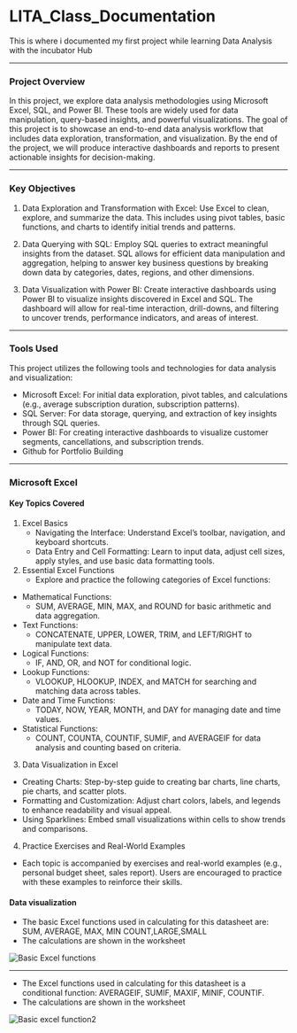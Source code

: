 # LITA_Class_Documentation
This is where i documented my first project while learning Data Analysis with the incubator Hub

---
### Project Overview
In this project, we explore data analysis methodologies using Microsoft Excel, SQL, and Power BI. These tools are widely used for data manipulation, query-based insights, and powerful visualizations. The goal of this project is to showcase an end-to-end data analysis workflow that includes data exploration, transformation, and visualization. By the end of the project, we will produce interactive dashboards and reports to present actionable insights for decision-making.

---
### Key Objectives
1. Data Exploration and Transformation with Excel: Use Excel to clean, explore, and summarize the data. This includes using pivot tables, basic functions, and charts to identify initial trends and patterns.

2. Data Querying with SQL: Employ SQL queries to extract meaningful insights from the dataset. SQL allows for efficient data manipulation and aggregation, helping to answer key business questions by breaking down data by categories, dates, regions, and other dimensions.

3. Data Visualization with Power BI: Create interactive dashboards using Power BI to visualize insights discovered in Excel and SQL. The dashboard will allow for real-time interaction, drill-downs, and filtering to uncover trends, performance indicators, and areas of interest.

---
### Tools Used
This project utilizes the following tools and technologies for data analysis and visualization:
- Microsoft Excel: For initial data exploration, pivot tables, and calculations (e.g., average subscription duration, subscription patterns).
- SQL Server: For data storage, querying, and extraction of key insights through SQL queries.
- Power BI: For creating interactive dashboards to visualize customer segments, cancellations, and subscription trends.
- Github for Portfolio Building

---
### Microsoft Excel 
#### Key Topics Covered
1. Excel Basics
   - Navigating the Interface: Understand Excel’s toolbar, navigation, and keyboard shortcuts.
   - Data Entry and Cell Formatting: Learn to input data, adjust cell sizes, apply styles, and use basic data formatting tools.
2. Essential Excel Functions
   - Explore and practice the following categories of Excel functions:
- Mathematical Functions:
   - SUM, AVERAGE, MIN, MAX, and ROUND for basic arithmetic and data aggregation.
- Text Functions:
   - CONCATENATE, UPPER, LOWER, TRIM, and LEFT/RIGHT to manipulate text data.
- Logical Functions:
   - IF, AND, OR, and NOT for conditional logic.
- Lookup Functions:
   - VLOOKUP, HLOOKUP, INDEX, and MATCH for searching and matching data across tables.
- Date and Time Functions:
   - TODAY, NOW, YEAR, MONTH, and DAY for managing date and time values.
- Statistical Functions:
   - COUNT, COUNTA, COUNTIF, SUMIF, and AVERAGEIF for data analysis and counting based on criteria.
3. Data Visualization in Excel
- Creating Charts: Step-by-step guide to creating bar charts, line charts, pie charts, and scatter plots.
- Formatting and Customization: Adjust chart colors, labels, and legends to enhance readability and visual appeal.
- Using Sparklines: Embed small visualizations within cells to show trends and comparisons.
4. Practice Exercises and Real-World Examples
- Each topic is accompanied by exercises and real-world examples (e.g., personal budget sheet, sales report). Users are encouraged to practice with these examples to reinforce their skills.

#### Data visualization
- The basic Excel functions used in calculating for this datasheet are: SUM, AVERAGE, MAX, MIN COUNT,LARGE,SMALL
- The calculations are shown in the worksheet
  
![Basic Excel functions](https://github.com/user-attachments/assets/7d6b7423-a99a-4698-a4dc-b0424fabf529)

---
- The Excel functions used in calculating for this datasheet is a conditional function: AVERAGEIF, SUMIF, MAXIF, MINIF, COUNTIF.
- The calculations are shown in the worksheet
  
![Basic excel function2](https://github.com/user-attachments/assets/a957c2da-65a9-4c38-9b6e-bde81afb9936)


